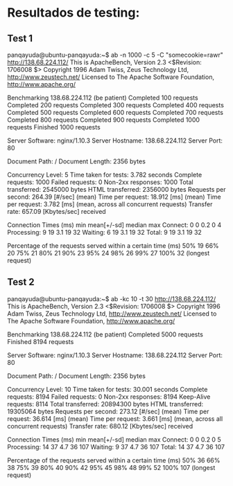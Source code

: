 # Resultados de testing:

## Test 1

panqayuda@ubuntu-panqayuda:~$ ab -n 1000 -c 5 -C "somecookie=rawr" http://138.68.224.112/
This is ApacheBench, Version 2.3 <$Revision: 1706008 $>
Copyright 1996 Adam Twiss, Zeus Technology Ltd, http://www.zeustech.net/
Licensed to The Apache Software Foundation, http://www.apache.org/

Benchmarking 138.68.224.112 (be patient)
Completed 100 requests
Completed 200 requests
Completed 300 requests
Completed 400 requests
Completed 500 requests
Completed 600 requests
Completed 700 requests
Completed 800 requests
Completed 900 requests
Completed 1000 requests
Finished 1000 requests


Server Software:        nginx/1.10.3
Server Hostname:        138.68.224.112
Server Port:            80

Document Path:          /
Document Length:        2356 bytes

Concurrency Level:      5
Time taken for tests:   3.782 seconds
Complete requests:      1000
Failed requests:        0
Non-2xx responses:      1000
Total transferred:      2545000 bytes
HTML transferred:       2356000 bytes
Requests per second:    264.39 [#/sec] (mean)
Time per request:       18.912 [ms] (mean)
Time per request:       3.782 [ms] (mean, across all concurrent requests)
Transfer rate:          657.09 [Kbytes/sec] received

Connection Times (ms)
              min  mean[+/-sd] median   max
Connect:        0    0   0.2      0       4
Processing:     9   19   3.1     19      32
Waiting:        6   19   3.1     19      32
Total:          9   19   3.1     19      32

Percentage of the requests served within a certain time (ms)
  50%     19
  66%     20
  75%     21
  80%     21
  90%     23
  95%     24
  98%     26
  99%     27
 100%     32 (longest request)


## Test 2


panqayuda@ubuntu-panqayuda:~$ ab -kc 10 -t 30 http://138.68.224.112/
This is ApacheBench, Version 2.3 <$Revision: 1706008 $>
Copyright 1996 Adam Twiss, Zeus Technology Ltd, http://www.zeustech.net/
Licensed to The Apache Software Foundation, http://www.apache.org/

Benchmarking 138.68.224.112 (be patient)
Completed 5000 requests
Finished 8194 requests


Server Software:        nginx/1.10.3
Server Hostname:        138.68.224.112
Server Port:            80

Document Path:          /
Document Length:        2356 bytes

Concurrency Level:      10
Time taken for tests:   30.001 seconds
Complete requests:      8194
Failed requests:        0
Non-2xx responses:      8194
Keep-Alive requests:    8114
Total transferred:      20894300 bytes
HTML transferred:       19305064 bytes
Requests per second:    273.12 [#/sec] (mean)
Time per request:       36.614 [ms] (mean)
Time per request:       3.661 [ms] (mean, across all concurrent requests)
Transfer rate:          680.12 [Kbytes/sec] received

Connection Times (ms)
              min  mean[+/-sd] median   max
Connect:        0    0   0.2      0       5
Processing:    14   37   4.7     36     107
Waiting:        9   37   4.7     36     107
Total:         14   37   4.7     36     107

Percentage of the requests served within a certain time (ms)
  50%     36
  66%     38
  75%     39
  80%     40
  90%     42
  95%     45
  98%     48
  99%     52
 100%    107 (longest request)
